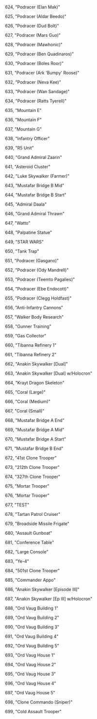 ﻿624, "Podracer (Elan Mak)"

625, "Podracer (Aldar Beedo)"

626, "Podracer (Dud Bolt)"

627, "Podracer (Mars Guo)"

628, "Podracer (Mawhonic)"

629, "Podracer (Ben Quadinaros)"

630, "Podracer (Boles Roor)"

631, "Podracer (Ark 'Bumpy' Roose)"

632, "Podracer (Neva Kee)"

633, "Podracer (Wan Sandage)"

634, "Podracer (Ratts Tyerell)"

635, "Mountain E"

636, "Mountain F"

637, "Mountain G"

638, "Infantry Officer"

639, "R5 Unit"

640, "Grand Admiral Zaarin"

641, "Asteroid Cluster"

642, "Luke Skywalker (Farmer)"

643, "Mustafar Bridge B Mid"

644, "Mustafar Bridge B Start"

645, "Admiral Daala"

646, "Grand Admiral Thrawn"

647, "Watto"

648, "Palpatine Statue"

649, "STAR WARS"

650, "Tank Trap"

651, "Podracer (Gasgano)"

652, "Podracer (Ody Mandrell)"

653, "Podracer (Teemto Pagalies)"

654, "Podracer (Ebe Endocott)"

655, "Podracer (Clegg Holdfast)"

656, "Anti-Infantry Cannons"

657, "Walker Body Research"

658, "Gunner Training"

659, "Gas Collector"

660, "Tibanna Refinery 1"

661, "Tibanna Refinery 2"

662, "Anakin Skywalker [Dual]"

663, "Anakin Skywalker [Dual] w/Holocron"

664, "Krayt Dragon Skeleton"

665, "Coral (Large)"

666, "Coral (Medium)"

667, "Coral (Small)"

668, "Mustafar Bridge A End"

669, "Mustafar Bridge A Mid"

670, "Mustafar Bridge A Start"

671, "Mustafar Bridge B End"

672, "41st Clone Trooper"

673, "212th Clone Trooper"

674, "327th Clone Trooper"

675, "Mortar Trooper"

676, "Mortar Trooper"

677, "TEST"

678, "Tartan Patrol Cruiser"

679, "Broadside Missile Frigate"

680, "Assault Gunboat"

681, "Conference Table"

682, "Large Console"

683, "Ye-4"

684, "501st Clone Trooper"

685, "Commander Appo"

686, "Anakin Skywalker [Episode III]"

687, "Anakin Skywalker [Ep III] w/Holocron"

688, "Ord Vaug Building 1"

689, "Ord Vaug Building 2"

690, "Ord Vaug Building 3"

691, "Ord Vaug Building 4"

692, "Ord Vaug Building 5"

693, "Ord Vaug House 1"

694, "Ord Vaug House 2"

695, "Ord Vaug House 3"

696, "Ord Vaug House 4"

697, "Ord Vaug House 5"

698, "Clone Commando (Sniper)"

699, "Cold Assault Trooper"

